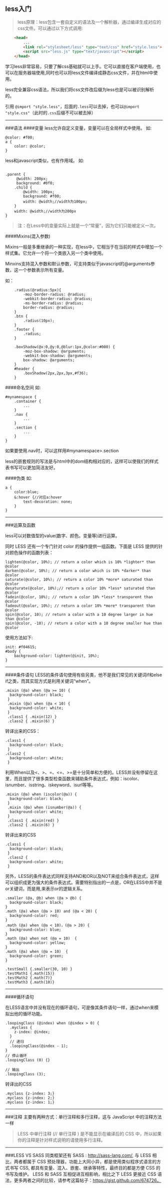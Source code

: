 ## less入门

> less原理：less包含一套自定义的语法及一个解析器，通过编译生成对应的css文件。可以通过以下方式调用:
```html
    <head>
        ...
        <link rel="stylesheet/less" type="text/css" href="style.less">
        <script src="less.js" type="text/javascript"></script>
    </head>
```
 

学习less非常容易，只要了解css基础就可以上手。它可以直接在客户端使用，也可以在服务器端使用,同时也可以将less文件编译成静态css文件，并在html中使用。

less完全兼容css语法，所以我们将css文件改后缀为less也是可以被识别解析的。

引用 `@import "style.less"`，后面的`.less`可以去掉，也可以`@import "style.css"`（此时的`.css`后缀不可以被去掉）


------

###语法
####变量
less允许自定义变量，变量可以在全局样式中使用。
如:
```less
@color: #f00;
a {
    color: @color;
}
```

less和javascript类似，也有作用域。
如:
```less

.parent {
     @width: 200px;
     background: #0f0;
    .child {
        @width: 100px;
        background: #f00;
        width: @width;//width为100px;
    } 
    width: @width;//width为200px
}
```

> 注：在Less中的变量实际上就是一个“常量”，因为它们只能被定义一次。

####Mixins(混入参数)

Mixins一般是多重继承的一种实现，在less中，它相当于在当前的样式中增加一个样式集。它允许一个将一个类嵌入另一个类中使用。

Minxins支持混入参数和默认参数，可支持类似于javascript的@arguments参数，这一个参数表示所有变量。

如：
```less
    .radius(@radius:5px){
        -moz-border-radius: @radius;
        -webkit-border-radius: @radius;
        -ms-border-radius: @radius;
        border-radius: @radius;
    }
    .btn {
        .radius(10px);
    }
    .footer {
        .radius;
    }
    
    .boxShadow(@x:0,@y:0,@blur:1px,@color:#000) {   
        -moz-box-shadow: @arguments;   
        -webkit-box-shadow: @arguments;   
        box-shadow: @arguments;   
    }   
    #header {   
        .boxShadow(2px,2px,3px,#f36);   
    }
```


####命名空间
如:
```less
#mynamespace {
    .container {
        ...
    }
    .nav {
        ...
    }
    .section {
        ...
    }
}

```
如果要使用.nav时，可以这样用#mynamespace>.section

less的嵌套规则的写法是与html中的dom结构相对应的，这样可以使我们的样式表书写可以更加简洁友好。


####伪类
如:
```less
a {
    color:blue;
    &:hover {//对应a:hover
        text-decoration: none;
    }
}
```
------

###运算及函数

less可以对数值型的value(数字、颜色。变量等)进行运算。

同时 LESS 还有一个专门针对 color 的操作提供一组函数。下面是 LESS 提供的针对颜色操作的函数列表：
```less
lighten(@color, 10%); // return a color which is 10% *lighter* than @color
darken(@color, 10%); // return a color which is 10% *darker* than @color   
saturate(@color, 10%); // return a color 10% *more* saturated than @color  
desaturate(@color, 10%);// return a color 10% *less* saturated than @color 
fadein(@color, 10%); // return a color 10% *less* transparent than @color 
fadeout(@color, 10%); // return a color 10% *more* transparent than @color   
spin(@color, 10); // return a color with a 10 degree larger in hue than @color  
spin(@color, -10); // return a color with a 10 degree smaller hue than @color
```
使用方法如下:
```less
init: #f04615;   
#body {    
    background-color: lighten(@init, 10%);   
}
```

----
####条件语句
LESS的条件语句使用有些另类，他不是我们常见的关键词if和else if之类，而其实现方式是利用关键词“when”。
```less
.mixin (@a) when (@a >= 10) { 
  background-color: black; 
 } 
 .mixin (@a) when (@a < 10) { 
  background-color: white; 
 } 
 .class1 { .mixin(12) } 
 .class2 { .mixin(6) }  
```


转译出来的CSS：
```less
.class1 { 
  background-color: black; 
 } 
.class2 { 
  background-color: white; 
 }
```
利用When以及<、>、=、<=、>=是十分简单和方便的。LESS并没有停留在这里，而且提供了很多类型检查函数来辅助条件表达式，例如：iscolor、isnumber、isstring、iskeyword、isurl等等。
```
.mixin (@a) when (iscolor(@a)) { 
  background-color: black; 
 } 
 .mixin (@a) when (isnumber(@a)) { 
  background-color: white; 
 } 
 .class1 { .mixin(red) } 
 .class2 { .mixin(6) }  
 ```
转译出来的CSS
```
.class1 { 
  background-color: black; 
 } 
 .class2 { 
  background-color: white; 
 }  
 ```
另外，LESS的条件表达式同样支持AND和OR以及NOT来组合条件表达式，这样可以组织成更为强大的条件表达式。需要特别指出的一点是，OR在LESS中并不是or关键词，而是用,来表示or的逻辑关系。
```
.smaller (@a, @b) when (@a > @b) { 
  background-color: black; 
} 
.math (@a) when (@a > 10) and (@a < 20) { 
  background-color: red; 
} 
.math (@a) when (@a < 10)，(@a > 20) { 
  background-color: blue; 
} 
.math (@a) when not (@a = 10)  { 
  background-color: yellow; 
} 
.math (@a) when (@a = 10)  { 
  background-color: green; 
} 

.testSmall {.smaller(30, 10) } 
.testMath1 {.math(15)} 
.testMath2 {.math(7)} 
.testMath3 {.math(10)}
```

------
####循环语句

在LESS语言中并没有现在的循环语句，可是像其条件语句一样，通过when来模拟出他的循环功能。
```less
.loopingClass (@index) when (@index > 0) {
  .myclass {
    z-index: @index;
  }
  // 递归
  .loopingClass(@index - 1);
}
// 停止循环
.loopingClass (0) {}

// 输出
.loopingClass (3);  
```
转译出的CSS
```less
.myclass {z-index: 3;}
.myclass {z-index: 2;}
.myclass {z-index: 1;}  

```


-----

###注释
主要有两种方式：单行注释和多行注释，这与 JavaScript 中的注释方法一样

> LESS 中单行注释 (// 单行注释 ) 是不能显示在编译后的 CSS 中，所以如果你的注释是针对样式说明的请使用多行注释。

------
###LESS VS SASS
同类框架还有 SASS : http://sass-lang.com/, 与 LESS 相比，两者都属于 CSS 预处理器，功能上大同小异，都是使用类似程序式语言的方式书写 CSS, 都具有变量、混入、嵌套、继承等特性，最终目的都是方便 CSS 的书写及维护。
LESS 和 SASS 互相促进互相影响，相比之下 LESS 更接近 CSS 语法，更多两者之间的比较，请参考这篇帖子：https://gist.github.com/674726。